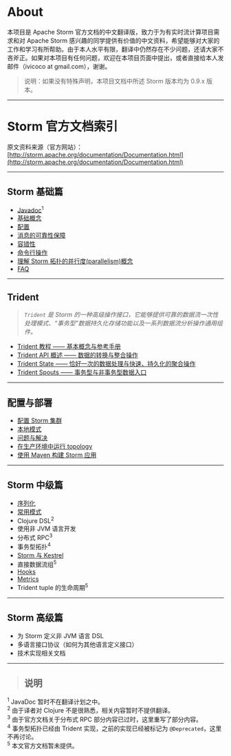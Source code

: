 # About
本项目是 Apache Storm 官方文档的中文翻译版，致力于为有实时流计算项目需求和对 Apache Storm 感兴趣的同学提供有价值的中文资料，希望能够对大家的工作和学习有所帮助。由于本人水平有限，翻译中仍然存在不少问题，还请大家不吝斧正。如果对本项目有任何问题，欢迎在本项目页面中提出，或者直接给本人发邮件（ivicoco at gmail.com），谢谢。

>说明：如果没有特殊声明，本项目文档中所述 Storm 版本均为 0.9.x 版本。

---

# Storm 官方文档索引

原文资料来源（官方网站）：[http://storm.apache.org/documentation/Documentation.html](http://storm.apache.org/documentation/Documentation.html)

---

## Storm 基础篇
- [Javadoc][1]<sup>1</sup>
- [基础概念][2]
- [配置][3]
- [消息的可靠性保障][4]
- [容错性][5]
- [命令行操作][6]
- [理解 Storm 拓扑的并行度(parallelism)概念][7]
- [FAQ][8]

---

## Trident

> _`Trident` 是 Storm 的一种高级操作接口，它能够提供可靠的数据流一次性处理模式、“事务型”数据持久化存储功能以及一系列数据流分析操作通用组件。_

- [Trident 教程 —— 基本概念与参考手册][9]
- [Trident API 概述 —— 数据的转换与整合操作][10]
- [Trident State —— 恰好一次的数据处理与快速、持久化的聚合操作][11]
- [Trident Spouts —— 事务型与非事务型数据入口][12]

---

## 配置与部署

- [配置 Storm 集群][13]
- [本地模式][14]
- [问题与解决][15]
- [在生产环境中运行 topology][16]
- [使用 Maven 构建 Storm 应用][17]

---

## Storm 中级篇

- [序列化][18]
- [常用模式][19]
- Clojure DSL<sup>2</sup>
- 使用非 JVM 语言开发
- 分布式 RPC<sup>3</sup>
- 事务型拓扑<sup>4</sup>
- [Storm 与 Kestrel][24]
- 直接数据流组<sup>5</sup>
- [Hooks][26]
- [Metrics][27]
- Trident tuple 的生命周期<sup>5</sup>

---

## Storm 高级篇

- 为 Storm 定义非 JVM 语言 DSL
- 多语言接口协议（如何为其他语言定义接口）
- 技术实现相关文档

---

>## 说明  
<sup>1</sup> JavaDoc 暂时不在翻译计划之中。  
<sup>2</sup> 由于译者对 Clojure 不是很熟悉，相关内容暂时不提供翻译。  
<sup>3</sup> 由于官方文档关于分布式 RPC 部分内容已过时，这里重写了部分内容。  
<sup>4</sup> 事务型拓扑已经由 Trident 实现，之前的实现已经被标记为 `@Deprecated`，这里不再讨论。  
<sup>5</sup> 本文官方文档暂未提供。  


[1]: http://storm.apache.org/javadoc/apidocs/index.html
[2]: https://github.com/weyo/Storm-Documents/blob/master/Manual/zh/Concepts.md
[3]: https://github.com/weyo/Storm-Documents/blob/master/Manual/zh/Configuration.md
[4]: https://github.com/weyo/Storm-Documents/blob/master/Manual/zh/Guaranteeing-Message-Processing.md
[5]: https://github.com/weyo/Storm-Documents/blob/master/Manual/zh/Fault-Tolerance.md
[6]: https://github.com/weyo/Storm-Documents/blob/master/Manual/zh/Command-Line-Client.md
[7]: https://github.com/weyo/Storm-Documents/blob/master/Manual/zh/Understanding-The-Parallelism-Of-A-Storm-Topology.md
[8]: https://github.com/weyo/Storm-Documents/blob/master/Manual/zh/FAQ.md
[9]: https://github.com/weyo/Storm-Documents/blob/master/Manual/zh/Trident-Tutorial.md
[10]: https://github.com/weyo/Storm-Documents/blob/master/Manual/zh/Trident-API-Overview.md
[11]: https://github.com/weyo/Storm-Documents/blob/master/Manual/zh/Trident-State.md
[12]: https://github.com/weyo/Storm-Documents/blob/master/Manual/zh/Trident-Spouts.md
[13]: https://github.com/weyo/Storm-Documents/blob/master/Manual/zh/Setting-Up-A-Storm-Cluster.md
[14]: https://github.com/weyo/Storm-Documents/blob/master/Manual/zh/Local-Mode.md
[15]: https://github.com/weyo/Storm-Documents/blob/master/Manual/zh/Troubleshooting.md
[16]: https://github.com/weyo/Storm-Documents/blob/master/Manual/zh/Running-Topologies-On-A-Production-Cluster.md
[17]: https://github.com/weyo/Storm-Documents/blob/master/Manual/zh/Building-Storm-With-Maven.md
[18]: https://github.com/weyo/Storm-Documents/blob/master/Manual/zh/Serialization.md
[19]: https://github.com/weyo/Storm-Documents/blob/master/Manual/zh/Common-Topology-Patterns.md

[24]: https://github.com/weyo/Storm-Documents/blob/master/Manual/zh/Storm-and-Kestrel.md

[26]: https://github.com/weyo/Storm-Documents/blob/master/Manual/zh/Hooks.md
[27]: https://github.com/weyo/Storm-Documents/blob/master/Manual/zh/Metrics.md